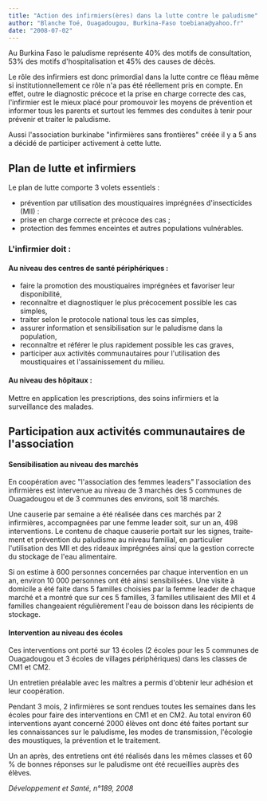 ```yaml
---
title: "Action des infirmiers(ères) dans la lutte contre le paludisme"
author: "Blanche Toé, Ouagadougou, Burkina-Faso toebiana@yahoo.fr"
date: "2008-07-02"
---
```


<div class="teaser"><p>Au Burkina Faso le paludisme représente 40% des motifs de consultation, 53% des motifs d'hospitalisation et 45% des causes de décès.</p>
<p>Le rôle des infirmiers est donc primordial dans la lutte contre ce fléau même si institu­tionnellement ce rôle n'a pas été réellement pris en compte. En effet, outre le diagnostic précoce et la prise en charge correcte des cas, l'infirmier est le mieux placé pour pro­mouvoir les moyens de prévention et infor­mer tous les parents et surtout les femmes des conduites à tenir pour prévenir et traiter le paludisme.</p>
<p>Aussi l'association burkinabe "infirmières sans frontières" créée il y a 5 ans a décidé de participer activement à cette lutte.</p></div>

## Plan de lutte et infirmiers

Le plan de lutte comporte 3 volets essentiels :

*   prévention par utilisation des moustiquaires imprégnées d'insecticides (MII) :
*   prise en charge correcte et précoce des cas ;
*   protection des femmes enceintes et autres populations vulnérables.

### L'infirmier doit :

#### Au niveau des centres de santé péri­phériques :

*   faire la promotion des moustiquaires imprégnées et favoriser leur disponibilité,
*   reconnaître et diagnostiquer le plus préco­cement possible les cas simples,
*   traiter selon le protocole national tous les cas simples,
*   assurer information et sensibilisation sur le paludisme dans la population,
*   reconnaître et référer le plus rapidement possible les cas graves,
*   participer aux activités communautaires pour l'utilisation des moustiquaires et l'as­sainissement du milieu.

#### Au niveau des hôpitaux :

Mettre en application les prescriptions, des soins infirmiers et la surveillance des malades.

## Participation aux activités com­munautaires de l'association

#### Sensibilisation au niveau des marchés

En coopération avec "l'association des femmes leaders" l'association des infirmières est intervenue au niveau de 3 marchés des 5 communes de Ouagadougou et de 3 com­munes des environs, soit 18 marchés.

Une causerie par semaine a été réalisée dans ces marchés par 2 infirmières, accom­pagnées par une femme leader soit, sur un an, 498 interventions. Le contenu de chaque causerie portait sur les signes, traite­ment et prévention du paludisme au niveau familial, en particulier l'utilisation des MII et des rideaux imprégnées ainsi que la gestion correcte du stockage de l'eau alimentaire.

Si on estime à 600 personnes concernées par chaque intervention en un an, environ 10 000 personnes ont été ainsi sensibilisées. Une visite à domicile a été faite dans 5 familles choisies par la femme leader de chaque marché et a montré que sur ces 5 familles, 3 familles utilisaient des MII et 4 familles changeaient régulièrement l'eau de boisson dans les récipients de stockage.

#### Intervention au niveau des écoles

Ces interventions ont porté sur 13 écoles (2 écoles pour les 5 communes de Ouaga­dougou et 3 écoles de villages périphériques) dans les classes de CM1 et CM2.

Un entretien préalable avec les maîtres a permis d'obtenir leur adhésion et leur coopération.

Pendant 3 mois, 2 infirmières se sont ren­dues toutes les semaines dans les écoles pour faire des interventions en CM1 et en CM2. Au total environ 60 interventions ayant concerné 2000 élèves ont donc été faites portant sur les connaissances sur le paludisme, les modes de transmission, l'éco­logie des moustiques, la prévention et le trai­tement.

Un an après, des entretiens ont été réalisés dans les mêmes classes et 60 % de bonnes réponses sur le paludisme ont été recueillies auprès des élèves.

_Développement et Santé, n°189, 2008_